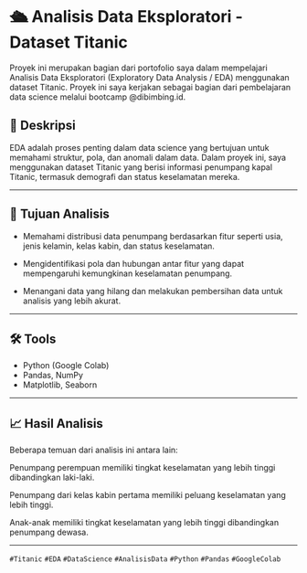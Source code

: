 # 🛳️ Analisis Data Eksploratori - Dataset Titanic
Proyek ini merupakan bagian dari portofolio saya dalam mempelajari Analisis Data Eksploratori (Exploratory Data Analysis / EDA) menggunakan dataset Titanic. Proyek ini saya kerjakan sebagai bagian dari pembelajaran data science melalui bootcamp @dibimbing.id.​

## 📌 Deskripsi
EDA adalah proses penting dalam data science yang bertujuan untuk memahami struktur, pola, dan anomali dalam data. Dalam proyek ini, saya menggunakan dataset Titanic yang berisi informasi penumpang kapal Titanic, termasuk demografi dan status keselamatan mereka.​

---

## 🎯 Tujuan Analisis

- Memahami distribusi data penumpang berdasarkan fitur seperti usia, jenis kelamin, kelas kabin, dan status keselamatan.
- Mengidentifikasi pola dan hubungan antar fitur yang dapat mempengaruhi kemungkinan keselamatan penumpang.

- Menangani data yang hilang dan melakukan pembersihan data untuk analisis yang lebih akurat.​

---

## 🛠️ Tools
- Python (Google Colab)
- Pandas, NumPy
- Matplotlib, Seaborn​

---

## 📈 Hasil Analisis
Beberapa temuan dari analisis ini antara lain:​

Penumpang perempuan memiliki tingkat keselamatan yang lebih tinggi dibandingkan laki-laki.

Penumpang dari kelas kabin pertama memiliki peluang keselamatan yang lebih tinggi.

Anak-anak memiliki tingkat keselamatan yang lebih tinggi dibandingkan penumpang dewasa.​

---

`#Titanic` `#EDA` `#DataScience` `#AnalisisData` `#Python` `#Pandas` `#GoogleColab`
